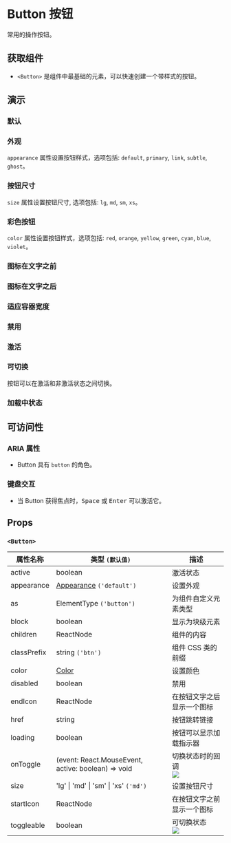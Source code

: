 # Button 按钮

常用的操作按钮。

## 获取组件

<!--{include:<import-guide>}-->

- `<Button>` 是组件中最基础的元素，可以快速创建一个带样式的按钮。

## 演示

### 默认

<!--{include:`basic.md`}-->

### 外观

`appearance` 属性设置按钮样式，选项包括: `default`, `primary`, `link`, `subtle`, `ghost`。

<!--{include:`appearance.md`}-->

### 按钮尺寸

`size` 属性设置按钮尺寸, 选项包括: `lg`, `md`, `sm`, `xs`。

<!--{include:`size.md`}-->

### 彩色按钮

`color` 属性设置按钮样式，选项包括: `red`, `orange`, `yellow`, `green`, `cyan`, `blue`, `violet`。

<!--{include:`color.md`}-->

### 图标在文字之前

<!--{include:`with-icon-before.md`}-->

### 图标在文字之后

<!--{include:`with-icon-after.md`}-->

### 适应容器宽度

<!--{include:`block.md`}-->

### 禁用

<!--{include:`disabled.md`}-->

### 激活

<!--{include:`active.md`}-->

### 可切换

按钮可以在激活和非激活状态之间切换。

<!--{include:`toggleable.md`}-->

### 加载中状态

<!--{include:`loading.md`}-->

## 可访问性

### ARIA 属性

- Button 具有 `button` 的角色。

### 键盘交互

- 当 Button 获得焦点时，<kbd>Space</kbd> 或 <kbd>Enter</kbd> 可以激活它。

## Props

### `<Button>`

| 属性名称    | 类型 `(默认值)`                                      | 描述                              |
| ----------- | ---------------------------------------------------- | --------------------------------- |
| active      | boolean                                              | 激活状态                          |
| appearance  | [Appearance](#code-ts-appearance-code) `('default')` | 设置外观                          |
| as          | ElementType `('button')`                             | 为组件自定义元素类型              |
| block       | boolean                                              | 显示为块级元素                    |
| children    | ReactNode                                            | 组件的内容                        |
| classPrefix | string `('btn')`                                     | 组件 CSS 类的前缀                 |
| color       | [Color](#code-ts-color-code)                         | 设置颜色                          |
| disabled    | boolean                                              | 禁用                              |
| endIcon     | ReactNode                                            | 在按钮文字之后显示一个图标        |
| href        | string                                               | 按钮跳转链接                      |
| loading     | boolean                                              | 按钮可以显示加载指示器            |
| onToggle    | (event: React.MouseEvent, active: boolean) => void   | 切换状态时的回调<br /> ![][6.0.0] |
| size        | 'lg' \| 'md' \| 'sm' \| 'xs' `('md')`                | 设置按钮尺寸                      |
| startIcon   | ReactNode                                            | 在按钮文字之前显示一个图标        |
| toggleable  | boolean                                              | 可切换状态<br /> ![][6.0.0]       |

<!--{include:(_common/types/appearance.md)}-->
<!--{include:(_common/types/color.md)}-->

[6.0.0]: https://img.shields.io/badge/>=-v6.0.0-blue
